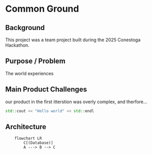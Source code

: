 # Common Ground

## Background
This project was a team project built during the 2025 Conestoga Hackathon.

## Purpose / Problem
The world experiences 

## Main Product Challenges
our product in the first itterstion was overly complex, and therfore...

```C++
std::cout << "Hello world" << std::endl
```

## Architecture
```mermaid
    flowchart LR
        C[(Database)]
        A ---> B --> C
```
